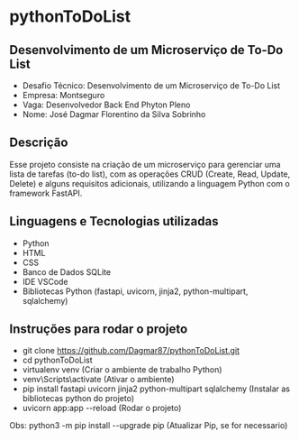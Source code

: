 # pythonToDoList
## Desenvolvimento de um Microserviço de To-Do List
- Desafio Técnico: Desenvolvimento de um Microserviço de To-Do List
- Empresa: Montseguro
- Vaga: Desenvolvedor Back End Phyton Pleno
- Nome: José Dagmar Florentino da Silva Sobrinho

## Descrição

Esse projeto consiste na criação de um microserviço para gerenciar uma lista de tarefas (to-do list), com as operações CRUD (Create, Read, Update, Delete) e alguns requisitos adicionais, utilizando a linguagem Python com o framework FastAPI.

## Linguagens e Tecnologias utilizadas

- Python
- HTML
- CSS
- Banco de Dados SQLite
- IDE VSCode 
- Bibliotecas Python (fastapi, uvicorn, jinja2, python-multipart, sqlalchemy)

## Instruções para rodar o projeto

- git clone https://github.com/Dagmar87/pythonToDoList.git
- cd pythonToDoList
- virtualenv venv (Criar o ambiente de trabalho Python)
- venv\Scripts\activate (Ativar o ambiente)
- pip install fastapi uvicorn jinja2 python-multipart sqlalchemy (Instalar as bibliotecas python do projeto)
- uvicorn app:app --reload (Rodar o projeto)

Obs: python3 -m pip install --upgrade pip (Atualizar Pip, se for necessario)
